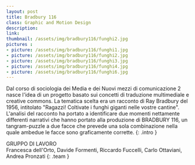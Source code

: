 ```yaml
---
layout: post
title: Bradbury 116
class: Graphic and Motion Design
description: 
link: 
thumbnail: /assets/img/bradbury116/funghi2.jpg
pictures : 
- picture: /assets/img/bradbury116/funghi1.jpg
- picture: /assets/img/bradbury116/funghi2.jpg
- picture: /assets/img/bradbury116/funghi3.jpg
- picture: /assets/img/bradbury116/funghi4.jpg
- picture: /assets/img/bradbury116/funghi6.jpg
---
```


Dal corso di sociologia dei Media e dei Nuovi mezzi di comunicazione 2 nasce l'idea di un progetto basato sui concetti di traduzione multimediale e creative commons. La tematica scelta era un racconto di Ray Bradbury del 1956, intitolato "Ragazzi! Coltivate i funghi giganti nelle vostre cantine". L'analisi del racconto ha portato a identificare due momenti nettamente differenti narrativi che hanno portato alla produzione di BRADBURY 116, un tangram-puzzle a due facce che prevede una sola combinazione nella quale ambedue le facce sono graficamente corrette.
{: .intro }

GRUPPO DI LAVORO<br>
Francesca dell'Orto, Davide Formenti, Riccardo Fuccelli, Carlo Ottaviani, Andrea Pronzati
{: .team }


